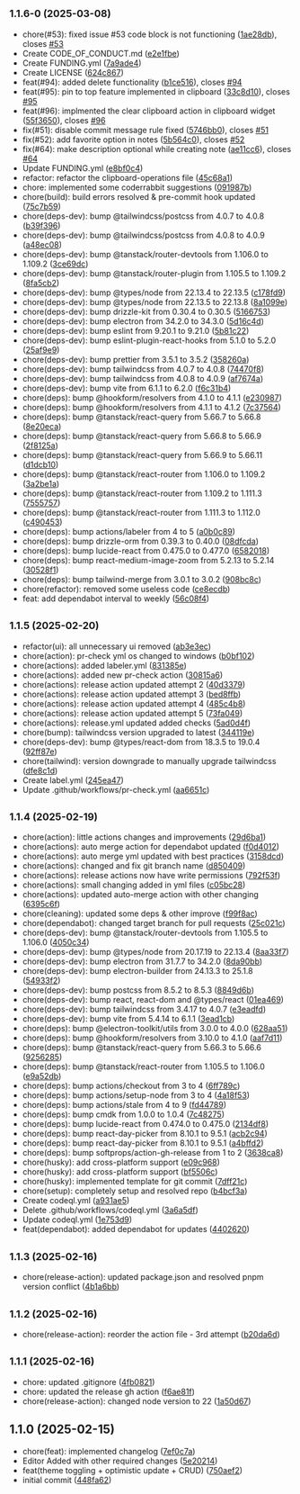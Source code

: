 ## <small>1.1.6-0 (2025-03-08)</small>

- chore(#53): fixed issue #53 code block is not functioning ([1ae28db](https://github.com/Your-Ehsan/Treo/commit/1ae28db)), closes [#53](https://github.com/Your-Ehsan/Treo/issues/53)
- Create CODE_OF_CONDUCT.md ([e2e1fbe](https://github.com/Your-Ehsan/Treo/commit/e2e1fbe))
- Create FUNDING.yml ([7a9ade4](https://github.com/Your-Ehsan/Treo/commit/7a9ade4))
- Create LICENSE ([624c867](https://github.com/Your-Ehsan/Treo/commit/624c867))
- feat(#94): added delete functionality ([b1ce516](https://github.com/Your-Ehsan/Treo/commit/b1ce516)), closes [#94](https://github.com/Your-Ehsan/Treo/issues/94)
- feat(#95): pin to top feature implemented in clipboard ([33c8d10](https://github.com/Your-Ehsan/Treo/commit/33c8d10)), closes [#95](https://github.com/Your-Ehsan/Treo/issues/95)
- feat(#96): implmented the clear clipboard action in clipboard widget ([55f3650](https://github.com/Your-Ehsan/Treo/commit/55f3650)), closes [#96](https://github.com/Your-Ehsan/Treo/issues/96)
- fix(#51): disable commit message rule fixed ([5746bb0](https://github.com/Your-Ehsan/Treo/commit/5746bb0)), closes [#51](https://github.com/Your-Ehsan/Treo/issues/51)
- fix(#52): add favorite option in notes ([5b564c0](https://github.com/Your-Ehsan/Treo/commit/5b564c0)), closes [#52](https://github.com/Your-Ehsan/Treo/issues/52)
- fix(#64): make description optional while creating note ([ae11cc6](https://github.com/Your-Ehsan/Treo/commit/ae11cc6)), closes [#64](https://github.com/Your-Ehsan/Treo/issues/64)
- Update FUNDING.yml ([e8bf0c4](https://github.com/Your-Ehsan/Treo/commit/e8bf0c4))
- refactor: refactor the clipboard-operations file ([45c68a1](https://github.com/Your-Ehsan/Treo/commit/45c68a1))
- chore: implemented some coderrabbit suggestions ([091987b](https://github.com/Your-Ehsan/Treo/commit/091987b))
- chore(build): build errors resolved & pre-commit hook updated ([75c7b59](https://github.com/Your-Ehsan/Treo/commit/75c7b59))
- chore(deps-dev): bump @tailwindcss/postcss from 4.0.7 to 4.0.8 ([b39f396](https://github.com/Your-Ehsan/Treo/commit/b39f396))
- chore(deps-dev): bump @tailwindcss/postcss from 4.0.8 to 4.0.9 ([a48ec08](https://github.com/Your-Ehsan/Treo/commit/a48ec08))
- chore(deps-dev): bump @tanstack/router-devtools from 1.106.0 to 1.109.2 ([3ce69dc](https://github.com/Your-Ehsan/Treo/commit/3ce69dc))
- chore(deps-dev): bump @tanstack/router-plugin from 1.105.5 to 1.109.2 ([8fa5cb2](https://github.com/Your-Ehsan/Treo/commit/8fa5cb2))
- chore(deps-dev): bump @types/node from 22.13.4 to 22.13.5 ([c178fd9](https://github.com/Your-Ehsan/Treo/commit/c178fd9))
- chore(deps-dev): bump @types/node from 22.13.5 to 22.13.8 ([8a1099e](https://github.com/Your-Ehsan/Treo/commit/8a1099e))
- chore(deps-dev): bump drizzle-kit from 0.30.4 to 0.30.5 ([5166753](https://github.com/Your-Ehsan/Treo/commit/5166753))
- chore(deps-dev): bump electron from 34.2.0 to 34.3.0 ([5d16c4d](https://github.com/Your-Ehsan/Treo/commit/5d16c4d))
- chore(deps-dev): bump eslint from 9.20.1 to 9.21.0 ([5b81c22](https://github.com/Your-Ehsan/Treo/commit/5b81c22))
- chore(deps-dev): bump eslint-plugin-react-hooks from 5.1.0 to 5.2.0 ([25af9e9](https://github.com/Your-Ehsan/Treo/commit/25af9e9))
- chore(deps-dev): bump prettier from 3.5.1 to 3.5.2 ([358260a](https://github.com/Your-Ehsan/Treo/commit/358260a))
- chore(deps-dev): bump tailwindcss from 4.0.7 to 4.0.8 ([74470f8](https://github.com/Your-Ehsan/Treo/commit/74470f8))
- chore(deps-dev): bump tailwindcss from 4.0.8 to 4.0.9 ([af7674a](https://github.com/Your-Ehsan/Treo/commit/af7674a))
- chore(deps-dev): bump vite from 6.1.1 to 6.2.0 ([f6c31b4](https://github.com/Your-Ehsan/Treo/commit/f6c31b4))
- chore(deps): bump @hookform/resolvers from 4.1.0 to 4.1.1 ([e230987](https://github.com/Your-Ehsan/Treo/commit/e230987))
- chore(deps): bump @hookform/resolvers from 4.1.1 to 4.1.2 ([7c37564](https://github.com/Your-Ehsan/Treo/commit/7c37564))
- chore(deps): bump @tanstack/react-query from 5.66.7 to 5.66.8 ([8e20eca](https://github.com/Your-Ehsan/Treo/commit/8e20eca))
- chore(deps): bump @tanstack/react-query from 5.66.8 to 5.66.9 ([2f8125a](https://github.com/Your-Ehsan/Treo/commit/2f8125a))
- chore(deps): bump @tanstack/react-query from 5.66.9 to 5.66.11 ([d1dcb10](https://github.com/Your-Ehsan/Treo/commit/d1dcb10))
- chore(deps): bump @tanstack/react-router from 1.106.0 to 1.109.2 ([3a2be1a](https://github.com/Your-Ehsan/Treo/commit/3a2be1a))
- chore(deps): bump @tanstack/react-router from 1.109.2 to 1.111.3 ([7555757](https://github.com/Your-Ehsan/Treo/commit/7555757))
- chore(deps): bump @tanstack/react-router from 1.111.3 to 1.112.0 ([c490453](https://github.com/Your-Ehsan/Treo/commit/c490453))
- chore(deps): bump actions/labeler from 4 to 5 ([a0b0c89](https://github.com/Your-Ehsan/Treo/commit/a0b0c89))
- chore(deps): bump drizzle-orm from 0.39.3 to 0.40.0 ([08dfcda](https://github.com/Your-Ehsan/Treo/commit/08dfcda))
- chore(deps): bump lucide-react from 0.475.0 to 0.477.0 ([6582018](https://github.com/Your-Ehsan/Treo/commit/6582018))
- chore(deps): bump react-medium-image-zoom from 5.2.13 to 5.2.14 ([30528f1](https://github.com/Your-Ehsan/Treo/commit/30528f1))
- chore(deps): bump tailwind-merge from 3.0.1 to 3.0.2 ([908bc8c](https://github.com/Your-Ehsan/Treo/commit/908bc8c))
- chore(refactor): removed some useless code ([ce8ecdb](https://github.com/Your-Ehsan/Treo/commit/ce8ecdb))
- feat: add dependabot interval to weekly ([56c08f4](https://github.com/Your-Ehsan/Treo/commit/56c08f4))

## <small>1.1.5 (2025-02-20)</small>

- refactor(ui): all unnecessary ui removed ([ab3e3ec](https://github.com/Your-Ehsan/Treo/commit/ab3e3ec))
- chore(action): pr-check yml os changed to windows ([b0bf102](https://github.com/Your-Ehsan/Treo/commit/b0bf102))
- chore(actions): added labeler.yml ([831385e](https://github.com/Your-Ehsan/Treo/commit/831385e))
- chore(actions): added new pr-check action ([30815a6](https://github.com/Your-Ehsan/Treo/commit/30815a6))
- chore(actions): release action updated attempt 2 ([40d3379](https://github.com/Your-Ehsan/Treo/commit/40d3379))
- chore(actions): release action updated attempt 3 ([bed8ffb](https://github.com/Your-Ehsan/Treo/commit/bed8ffb))
- chore(actions): release action updated attempt 4 ([485c4b8](https://github.com/Your-Ehsan/Treo/commit/485c4b8))
- chore(actions): release action updated attempt 5 ([73fa049](https://github.com/Your-Ehsan/Treo/commit/73fa049))
- chore(actions): release.yml updated added checks ([5ad0d4f](https://github.com/Your-Ehsan/Treo/commit/5ad0d4f))
- chore(bump): tailwindcss version upgraded to latest ([344119e](https://github.com/Your-Ehsan/Treo/commit/344119e))
- chore(deps-dev): bump @types/react-dom from 18.3.5 to 19.0.4 ([92ff87e](https://github.com/Your-Ehsan/Treo/commit/92ff87e))
- chore(tailwind): version downgrade to manually upgrade tailwindcss ([dfe8c1d](https://github.com/Your-Ehsan/Treo/commit/dfe8c1d))
- Create label.yml ([245ea47](https://github.com/Your-Ehsan/Treo/commit/245ea47))
- Update .github/workflows/pr-check.yml ([aa6651c](https://github.com/Your-Ehsan/Treo/commit/aa6651c))

## <small>1.1.4 (2025-02-19)</small>

- chore(action): little actions changes and improvements ([29d6ba1](https://github.com/Your-Ehsan/electron-desktop/commit/29d6ba1))
- chore(actions): auto merge action for dependabot updated ([f0d4012](https://github.com/Your-Ehsan/electron-desktop/commit/f0d4012))
- chore(actions): auto merge yml updated with best practices ([3158dcd](https://github.com/Your-Ehsan/electron-desktop/commit/3158dcd))
- chore(actions): changed and fix git branch name ([d850409](https://github.com/Your-Ehsan/electron-desktop/commit/d850409))
- chore(actions): release actions now have write permissions ([792f53f](https://github.com/Your-Ehsan/electron-desktop/commit/792f53f))
- chore(actions): small changing added in yml files ([c05bc28](https://github.com/Your-Ehsan/electron-desktop/commit/c05bc28))
- chore(actions): updated auto-merge action with other changing ([6395c6f](https://github.com/Your-Ehsan/electron-desktop/commit/6395c6f))
- chore(cleaning): updated some deps & other improve ([f99f8ac](https://github.com/Your-Ehsan/electron-desktop/commit/f99f8ac))
- chore(dependabot): changed target branch for pull requests ([25c021c](https://github.com/Your-Ehsan/electron-desktop/commit/25c021c))
- chore(deps-dev): bump @tanstack/router-devtools from 1.105.5 to 1.106.0 ([4050c34](https://github.com/Your-Ehsan/electron-desktop/commit/4050c34))
- chore(deps-dev): bump @types/node from 20.17.19 to 22.13.4 ([8aa33f7](https://github.com/Your-Ehsan/electron-desktop/commit/8aa33f7))
- chore(deps-dev): bump electron from 31.7.7 to 34.2.0 ([8da90bb](https://github.com/Your-Ehsan/electron-desktop/commit/8da90bb))
- chore(deps-dev): bump electron-builder from 24.13.3 to 25.1.8 ([54933f2](https://github.com/Your-Ehsan/electron-desktop/commit/54933f2))
- chore(deps-dev): bump postcss from 8.5.2 to 8.5.3 ([8849d6b](https://github.com/Your-Ehsan/electron-desktop/commit/8849d6b))
- chore(deps-dev): bump react, react-dom and @types/react ([01ea469](https://github.com/Your-Ehsan/electron-desktop/commit/01ea469))
- chore(deps-dev): bump tailwindcss from 3.4.17 to 4.0.7 ([e3eadfd](https://github.com/Your-Ehsan/electron-desktop/commit/e3eadfd))
- chore(deps-dev): bump vite from 5.4.14 to 6.1.1 ([3ead1cb](https://github.com/Your-Ehsan/electron-desktop/commit/3ead1cb))
- chore(deps): bump @electron-toolkit/utils from 3.0.0 to 4.0.0 ([628aa51](https://github.com/Your-Ehsan/electron-desktop/commit/628aa51))
- chore(deps): bump @hookform/resolvers from 3.10.0 to 4.1.0 ([aaf7d11](https://github.com/Your-Ehsan/electron-desktop/commit/aaf7d11))
- chore(deps): bump @tanstack/react-query from 5.66.3 to 5.66.6 ([9256285](https://github.com/Your-Ehsan/electron-desktop/commit/9256285))
- chore(deps): bump @tanstack/react-router from 1.105.5 to 1.106.0 ([e9a52db](https://github.com/Your-Ehsan/electron-desktop/commit/e9a52db))
- chore(deps): bump actions/checkout from 3 to 4 ([6ff789c](https://github.com/Your-Ehsan/electron-desktop/commit/6ff789c))
- chore(deps): bump actions/setup-node from 3 to 4 ([4a18f53](https://github.com/Your-Ehsan/electron-desktop/commit/4a18f53))
- chore(deps): bump actions/stale from 4 to 9 ([fd44789](https://github.com/Your-Ehsan/electron-desktop/commit/fd44789))
- chore(deps): bump cmdk from 1.0.0 to 1.0.4 ([7c48275](https://github.com/Your-Ehsan/electron-desktop/commit/7c48275))
- chore(deps): bump lucide-react from 0.474.0 to 0.475.0 ([2134df8](https://github.com/Your-Ehsan/electron-desktop/commit/2134df8))
- chore(deps): bump react-day-picker from 8.10.1 to 9.5.1 ([acb2c94](https://github.com/Your-Ehsan/electron-desktop/commit/acb2c94))
- chore(deps): bump react-day-picker from 8.10.1 to 9.5.1 ([a4bffd2](https://github.com/Your-Ehsan/electron-desktop/commit/a4bffd2))
- chore(deps): bump softprops/action-gh-release from 1 to 2 ([3638ca8](https://github.com/Your-Ehsan/electron-desktop/commit/3638ca8))
- chore(husky): add cross-platform support ([e09c968](https://github.com/Your-Ehsan/electron-desktop/commit/e09c968))
- chore(husky): add cross-platform support ([bf5506c](https://github.com/Your-Ehsan/electron-desktop/commit/bf5506c))
- chore(husky): implemented template for git commit ([7dff21c](https://github.com/Your-Ehsan/electron-desktop/commit/7dff21c))
- chore(setup): completely setup and resolved repo ([b4bcf3a](https://github.com/Your-Ehsan/electron-desktop/commit/b4bcf3a))
- Create codeql.yml ([a931ae5](https://github.com/Your-Ehsan/electron-desktop/commit/a931ae5))
- Delete .github/workflows/codeql.yml ([3a6a5df](https://github.com/Your-Ehsan/electron-desktop/commit/3a6a5df))
- Update codeql.yml ([1e753d9](https://github.com/Your-Ehsan/electron-desktop/commit/1e753d9))
- feat(dependabot): added dependabot for updates ([4402620](https://github.com/Your-Ehsan/electron-desktop/commit/4402620))

## <small>1.1.3 (2025-02-16)</small>

- chore(release-action): updated package.json and resolved pnpm version conflict ([4b1a6bb](https://github.com/Your-Ehsan/electron-desktop/commit/4b1a6bb))

## <small>1.1.2 (2025-02-16)</small>

- chore(release-action): reorder the action file - 3rd attempt ([b20da6d](https://github.com/Your-Ehsan/electron-desktop/commit/b20da6d))

## <small>1.1.1 (2025-02-16)</small>

- chore: updated .gitignore ([4fb0821](https://github.com/Your-Ehsan/electron-desktop/commit/4fb0821))
- chore: updated the release gh action ([f6ae81f](https://github.com/Your-Ehsan/electron-desktop/commit/f6ae81f))
- chore(release-action): changed node version to 22 ([1a50d67](https://github.com/Your-Ehsan/electron-desktop/commit/1a50d67))

## 1.1.0 (2025-02-15)

- chore(feat): implemented changelog ([7ef0c7a](https://github.com/Your-Ehsan/electron-desktop/commit/7ef0c7a))
- Editor Added with other required changes ([5e20214](https://github.com/Your-Ehsan/electron-desktop/commit/5e20214))
- feat(theme toggling + optimistic update + CRUD) ([750aef2](https://github.com/Your-Ehsan/electron-desktop/commit/750aef2))
- initial commit ([448fa62](https://github.com/Your-Ehsan/electron-desktop/commit/448fa62))
